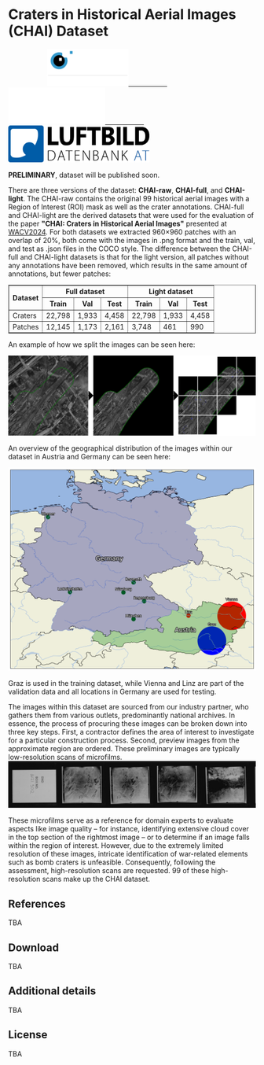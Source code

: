 # Craters in Historical Aerial Images (CHAI) Dataset

<p float="center">
  &nbsp;&nbsp;&nbsp;&nbsp;&nbsp;&nbsp;&nbsp;&nbsp;&nbsp;&nbsp;&nbsp;&nbsp;&nbsp;&nbsp;&nbsp;&nbsp;&nbsp;&nbsp;&nbsp;
  <a href="https://cvl.tuwien.ac.at/" target="_blank">
    <img src="/logos/cvl_white.png" height="75"/>
    &nbsp;&nbsp;&nbsp;&nbsp;&nbsp;&nbsp;&nbsp;&nbsp;&nbsp;&nbsp;&nbsp;&nbsp;&nbsp;&nbsp;&nbsp;&nbsp;&nbsp;&nbsp;&nbsp;
  </a>
  <a href="https://www.tuwien.at/" target="_blank">
    <img src="/logos/tuw_white.png" height="75" />
    &nbsp;&nbsp;&nbsp;&nbsp;&nbsp;&nbsp;&nbsp;&nbsp;&nbsp;&nbsp;&nbsp;&nbsp;&nbsp;&nbsp;&nbsp;&nbsp;&nbsp;&nbsp;&nbsp;
  </a>
  <a href="https://www.luftbilddatenbank-gmbh.at/" target="_blank">
    <img src="/logos/logo_at.png" height="75" />
  </a>
</p>

**PRELIMINARY**, dataset will be published soon.

There are three versions of the dataset: **CHAI-raw**, **CHAI-full**, and **CHAI-light**. The CHAI-raw contains the original 99 historical aerial images with a Region of Interest (ROI) mask as well as the crater annotations. CHAI-full and CHAI-light are the derived datasets that were used for the evaluation of the paper **"CHAI: Craters in Historical Aerial Images"** presented at [WACV2024](https://wacv2024.thecvf.com/). For both datasets we extracted 960×960 patches with an overlap of 20%, both come with the images in .png format and the train, val, and test as .json files in the COCO style. The difference between the CHAI-full and CHAI-light datasets is that for the light version, all patches without any annotations have been removed, which results in the same amount of annotations, but fewer patches:

<table border="1">
  <tr>
    <th rowspan="2">Dataset</th>
    <th colspan="3">Full dataset</th>
    <th colspan="3">Light dataset</th>
  </tr>
  <tr>
    <th>Train</th>
    <th>Val</th>
    <th>Test</th>
    <th>Train</th>
    <th>Val</th>
    <th>Test</th>
  </tr>
  <tr>
    <td>Craters</td>
    <td>22,798</td>
    <td>1,933</td>
    <td>4,458</td>
    <td>22,798</td>
    <td>1,933</td>
    <td>4,458</td>
  </tr>
  <tr>
    <td>Patches</td>
    <td>12,145</td>
    <td>1,173</td>
    <td>2,161</td>
    <td>3,748</td>
    <td>461</td>
    <td>990</td>
  </tr>
</table>

An example of how we split the images can be seen here:

![Overview of the locations contained in this dataset.](/assets/extraction.png)

An overview of the geographical distribution of the images within our dataset in Austria and Germany can be seen here:

![Overview of the locations contained in this dataset.](/assets/location_map.png)

Graz is used in the training dataset, while Vienna and Linz are part of the validation data and all locations in Germany are used for testing.

The images within this dataset are sourced from our industry partner, who gathers them from various outlets, predominantly national archives. In essence, the process of procuring these images can be broken down into three key steps. First, a contractor defines the area of interest to investigate for a particular construction process. Second, preview images from the approximate region are ordered. These preliminary images are typically low-resolution scans of microfilms.
![Overview of the locations contained in this dataset.](/assets/microfilm.jpg)

These microfilms serve as a reference for domain experts to evaluate aspects like image quality – for instance, identifying extensive cloud cover in the top section of the rightmost image – or to determine if an image falls within the region of interest. However, due to the extremely limited resolution of these images, intricate identification of war-related elements such as bomb craters is unfeasible. Consequently, following the assessment, high-resolution scans are requested. 99 of these high-resolution scans make up the CHAI dataset.

## References

TBA

## Download

TBA

## Additional details

TBA

## License

TBA
